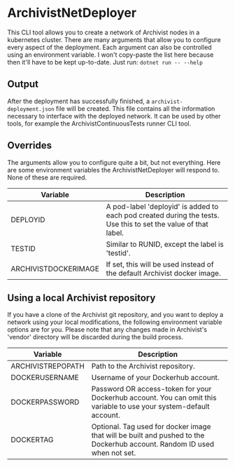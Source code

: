 # ArchivistNetDeployer

This CLI tool allows you to create a network of Archivist nodes in a kubernetes cluster. There are many arguments that allow you to configure every aspect of the deployment.  Each argument can also be controlled using an environment variable. I won't copy-paste the list here because then it'll have to be kept up-to-date. Just run:
`dotnet run -- --help`

## Output
After the deployment has successfully finished, a `archivist-deployment.json` file will be created. This file contains all the information necessary to interface with the deployed network. It can be used by other tools, for example the ArchivistContinuousTests runner CLI tool.

## Overrides
The arguments allow you to configure quite a bit, but not everything. Here are some environment variables the ArchivistNetDeployer will respond to. None of these are required.

| Variable         | Description                                                                                                    |
|------------------|----------------------------------------------------------------------------------------------------------------|
| DEPLOYID         | A pod-label 'deployid' is added to each pod created during the tests. Use this to set the value of that label. |
| TESTID           | Similar to RUNID, except the label is 'testid'.                                                                |
| ARCHIVISTDOCKERIMAGE | If set, this will be used instead of the default Archivist docker image.                                           |

## Using a local Archivist repository
If you have a clone of the Archivist git repository, and you want to deploy a network using your local modifications, the following environment variable options are for you. Please note that any changes made in Archivist's 'vendor' directory will be discarded during the build process.

| Variable       | Description                                                                                                              |
|----------------|--------------------------------------------------------------------------------------------------------------------------|
| ARCHIVISTREPOPATH  | Path to the Archivist repository.                                                                                            |
| DOCKERUSERNAME | Username of your Dockerhub account.                                                                                      |
| DOCKERPASSWORD | Password OR access-token for your Dockerhub account. You can omit this variable to use your system-default account.      |
| DOCKERTAG      | Optional. Tag used for docker image that will be built and pushed to the Dockerhub account. Random ID used when not set. |
